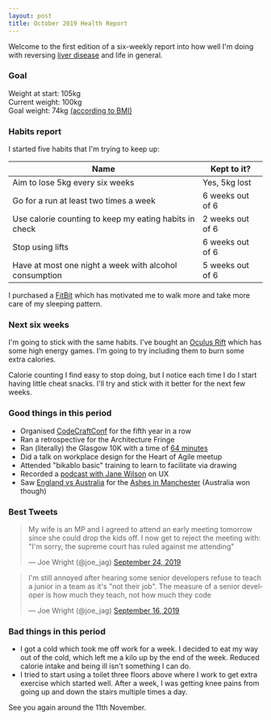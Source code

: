 ```yaml
---
layout: post
title: October 2019 Health Report
---
```


Welcome to the first edition of a six-weekly report into how well I'm doing with reversing [liver disease](/2019/liver-disease) and life in general.

### Goal

Weight at start: 105kg
<br/>Current weight: 100kg
<br/>Goal weight: 74kg [(according to BMI)](https://www.nhs.uk/live-well/healthy-weight/bmi-calculator/)

### Habits report

I started five habits that I'm trying to keep up:

|Name|Kept to it?|
| -- | --------- |
|Aim to lose 5kg every six weeks| Yes, 5kg lost |
|Go for a run at least two times a week| 6 weeks out of 6 |
|Use calorie counting to keep my eating habits in check| 2 weeks out of 6 |
|Stop using lifts| 6 weeks out of 6 |
|Have at most one night a week with alcohol consumption| 5 weeks out of 6 |

I purchased a [FitBit](https://www.amazon.co.uk/dp/B07G18N2YY/ref=pe_3187911_185740111_TE_item) which has motivated me to walk more and take more care of my sleeping pattern.

### Next six weeks

I'm going to stick with the same habits. I've bought an [Oculus Rift](https://www.amazon.co.uk/dp/B07PTMKYS7/ref=pe_3187911_185740111_TE_item) which has some high energy games. I'm going to try including them to burn some extra calories.

Calorie counting I find easy to stop doing, but I notice each time I do I start having little cheat snacks. I'll try and stick with it better for the next few weeks.

### Good things in this period

* Organised [CodeCraftConf](https://conf.codecraftuk.org/) for the fifth year in a row
* Ran a retrospective for the Architecture Fringe
* Ran (literally) the Glasgow 10K with a time of [64 minutes](https://www.greatscottishrun.com/results/?r=643&bib=15719)
* Did a talk on workplace design for the Heart of Agile meetup
* Attended "bikablo basic" training to learn to facilitate via drawing
* Recorded a [podcast with Jane Wilson](https://www.spreaker.com/user/codecraft/codecraftcast-ux) on UX
* Saw [England vs Australia](https://www.bbc.co.uk/sport/cricket/scorecard/ECKO44041) for the [Ashes in Manchester](https://www.bbc.co.uk/sport/cricket/49627514) (Australia won though)

### Best Tweets

<blockquote class="twitter-tweet"><p lang="en" dir="ltr">My wife is an MP and I agreed to attend an early meeting tomorrow since she could drop the kids off. I now get to reject the meeting with: &quot;I&#39;m sorry, the supreme court has ruled against me attending&quot;</p>&mdash; Joe Wright (@joe_jag) <a href="https://twitter.com/joe_jag/status/1176559433104670721?ref_src=twsrc%5Etfw">September 24, 2019</a></blockquote> <script async src="https://platform.twitter.com/widgets.js" charset="utf-8"></script>

<blockquote class="twitter-tweet"><p lang="en" dir="ltr">I&#39;m still annoyed after hearing some senior developers refuse to teach a junior in a team as it&#39;s &quot;not their job&quot;. The measure of a senior developer is how much they teach, not how much they code</p>&mdash; Joe Wright (@joe_jag) <a href="https://twitter.com/joe_jag/status/1173586958318276608?ref_src=twsrc%5Etfw">September 16, 2019</a></blockquote> <script async src="https://platform.twitter.com/widgets.js" charset="utf-8"></script>

### Bad things in this period

* I got a cold which took me off work for a week. I decided to eat my way out of the cold, which left me a kilo up by the end of the week. Reduced calorie intake and being ill isn't something I can do.
* I tried to start using a toilet three floors above where I work to get extra exercise which started well. After a week, I was getting knee pains from going up and down the stairs multiple times a day.

See you again around the 11th November.